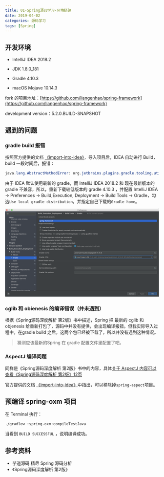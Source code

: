 ```yaml
---
title: 01-Spring源码学习-环境搭建
date: 2019-04-02
categories: 源码学习
tags: [Spring]
---
```


## 开发环境

- IntelliJ IDEA 2018.2
- JDK 1.8.0_181
- Gradle 4.10.3

- macOS Mojave 10.14.3

fork 的项目地址：[https://github.com/liangenhao/spring-framework](https://github.com/liangenhao/spring-framework)

development version：5.2.0.BUILD-SNAPSHOT

## 遇到的问题

### gradle build 报错

按照官方提供的文档 [《import-into-idea》](https://github.com/spring-projects/spring-framework/blob/master/import-into-idea.md)，导入项目后，IDEA 自动进行 Build，build 一段时间后，报错：

```java
java.lang.AbstractMethodError: org.jetbrains.plugins.gradle.tooling.util.ModuleComponentIdentifierImpl.getModuleIdentifier()Lorg/gradle/api/artifacts/ModuleIdentifier;
```

由于 IDEA 默认使用最新的 gradle，而 IntelliJ IDEA 2018.2 和 现在最新版本的 gradle 不兼容，所以，重新下载较低版本的 gradle 4.10.3 ，并配置 IntelIiJ IDEA -> Preferences -> Build,Execution, Deployment -> Build Tools -> Gradle，勾选`Use local gradle distribution`，并指定自己下载的`Gradle home`。

![IDEA-gradle配置](images/IDEA-gradle配置.png)

### cglib 和 obienesis 的编译错误（并未遇到）

根据《Spring源码深度解析 第2版》书中描述，Spring 把 最新的 cglib 和 objenesis 给重新打包了，源码中并没有提供，会出现编译报错。但我实际导入过程中，在gradle build 之后，这两个包已经被下载了，所以并没有遇到这种情况。

> 猜测应该最新的Spring 在 gradle 配置文件里配置了吧。

### AspectJ 编译问题

同样是《Spring源码深度解析 第2版》书中的内容，具体<u>关于 AspectJ 内容可以查看《Spring源码深度解析 第2版》12页</u>

官方提供的文档 [《import-into-idea》](https://github.com/spring-projects/spring-framework/blob/master/import-into-idea.md)中指出，可以移除掉`spring-aspect`项目。

## 预编译 spring-oxm 项目

在 Terminal 执行：

```shell
./gradlew :spring-oxm:compileTestJava
```

当看到 `BUILD SUCCESSFUL` ，说明编译成功。





## 参考资料

- 芋道源码 精尽 Spring 源码分析
- 《Spring源码深度解析 第2版》

